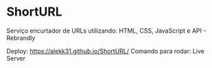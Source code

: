 # ShortURL
Serviço encurtador de URLs utilizando: HTML, CSS, JavaScript e API - Rebrandly

Deploy: https://alekk31.github.io/ShortURL/
Comando para rodar: Live Server
